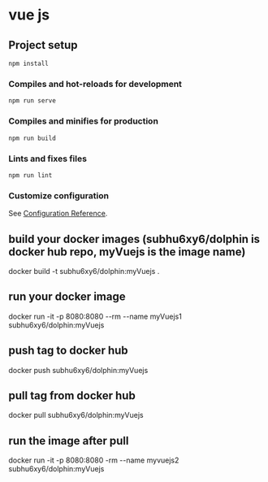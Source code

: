 # vue js

## Project setup
```
npm install
```

### Compiles and hot-reloads for development
```
npm run serve
```

### Compiles and minifies for production
```
npm run build
```

### Lints and fixes files
```
npm run lint
```

### Customize configuration
See [Configuration Reference](https://cli.vuejs.org/config/).

## build your docker images (subhu6xy6/dolphin is docker hub repo, myVuejs is the image name)
docker build -t subhu6xy6/dolphin:myVuejs .

## run your docker image
docker run -it -p 8080:8080 --rm --name myVuejs1 subhu6xy6/dolphin:myVuejs

## push tag to docker hub
docker push subhu6xy6/dolphin:myVuejs

## pull tag from docker hub
docker pull subhu6xy6/dolphin:myVuejs

## run the image after pull
docker run -it -p 8080:8080 -rm --name myvuejs2 subhu6xy6/dolphin:myVuejs

